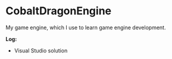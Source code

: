 # CobaltDragonEngine
My game engine, which I use to learn game engine development.

**Log:**
* Visual Studio solution
